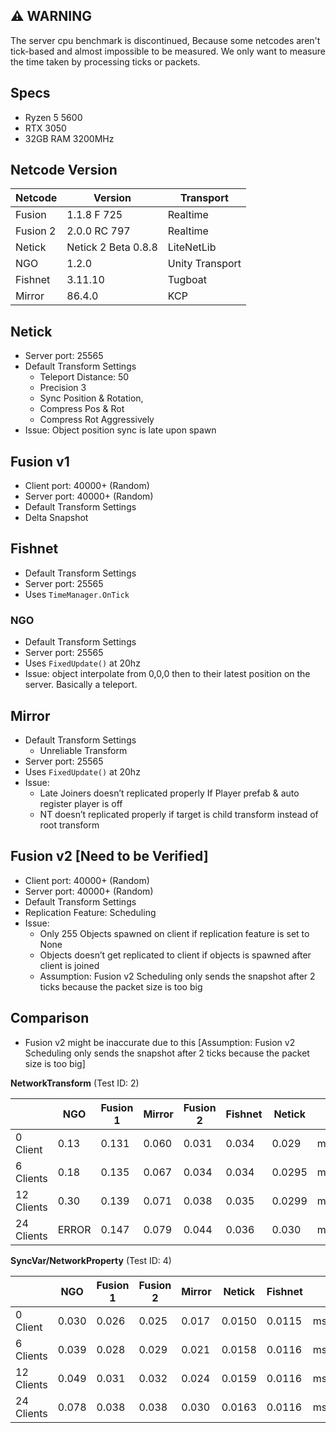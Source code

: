 ## ⚠ WARNING
The server cpu benchmark is discontinued, Because some netcodes aren't tick-based and almost impossible to be measured. We only want to measure the time taken by processing ticks or packets.

## Specs

- Ryzen 5 5600
- RTX 3050
- 32GB RAM 3200MHz

## Netcode Version

| Netcode | Version | Transport |
| --- | --- | --- |
| Fusion | 1.1.8 F 725 | Realtime |
| Fusion 2 | 2.0.0 RC 797 | Realtime |
| Netick | Netick 2 Beta 0.8.8 | LiteNetLib |
| NGO | 1.2.0 | Unity Transport |
| Fishnet | 3.11.10 | Tugboat |
| Mirror | 86.4.0 | KCP |

## Netick

- Server port: 25565
- Default Transform Settings
    - Teleport Distance: 50
    - Precision 3
    - Sync Position & Rotation,
    - Compress Pos & Rot
    - Compress Rot Aggressively
- Issue: Object position sync is late upon spawn

## Fusion v1

- Client port: 40000+ (Random)
- Server port: 40000+ (Random)
- Default Transform Settings
- Delta Snapshot

## Fishnet

- Default Transform Settings
- Server port: 25565
- Uses `TimeManager.OnTick`

### NGO

- Default Transform Settings
- Server port: 25565
- Uses `FixedUpdate()` at 20hz
- Issue: object interpolate from 0,0,0 then to their latest position on the server. Basically a teleport.

## Mirror

- Default Transform Settings
    - Unreliable Transform
- Server port: 25565
- Uses `FixedUpdate()` at 20hz
- Issue:
    - Late Joiners doesn’t replicated properly If Player prefab & auto register player is off
    - NT doesn’t replicated properly if target is child transform instead of root transform

## Fusion v2 [Need to be Verified]

- Client port: 40000+ (Random)
- Server port: 40000+ (Random)
- Default Transform Settings
- Replication Feature: Scheduling
- Issue:
    - Only 255 Objects spawned on client if replication feature is set to None
    - Objects doesn’t get replicated to client if objects is spawned after client is joined
    - Assumption: Fusion v2 Scheduling only sends the snapshot after 2 ticks because the packet size is too big

## Comparison

- Fusion v2 might be inaccurate due to this [Assumption: Fusion v2 Scheduling only sends the snapshot after 2 ticks because the packet size is too big]

**NetworkTransform** (Test ID: 2)

|  | NGO | Fusion 1 | Mirror | Fusion 2 | Fishnet | Netick |  |
| --- | --- | --- | --- | --- | --- | --- | --- |
| 0 Client | 0.13 | 0.131 | 0.060 | 0.031 | 0.034 | 0.029 | ms |
| 6 Clients | 0.18 | 0.135 | 0.067 | 0.034 | 0.034 | 0.0295 | ms |
| 12 Clients | 0.30 | 0.139 | 0.071 | 0.038 | 0.035 | 0.0299 | ms |
| 24 Clients | ERROR | 0.147 | 0.079 | 0.044 | 0.036 | 0.030 | ms |

**SyncVar/NetworkProperty** (Test ID: 4)

|  | NGO | Fusion 1 | Fusion 2 | Mirror | Netick | Fishnet |  |
| --- | --- | --- | --- | --- | --- | --- | --- |
| 0 Client | 0.030 | 0.026 | 0.025 | 0.017 | 0.0150 | 0.0115 | ms |
| 6 Clients | 0.039 | 0.028 | 0.029 | 0.021 | 0.0158 | 0.0116 | ms |
| 12 Clients | 0.049 | 0.031 | 0.032 | 0.024 | 0.0159 | 0.0116 | ms |
| 24 Clients | 0.078 | 0.038 | 0.038 | 0.030 | 0.0163 | 0.0116 | ms |
